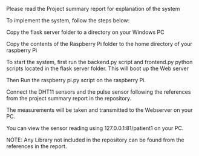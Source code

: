Please read the Project summary report for explanation of the system

To implement the system, follow the steps below:

Copy the flask server folder to a directory on your Windows PC

Copy the contents of the Raspberry Pi folder to the home directory of your raspberry Pi

To start the system, first run the backend.py script and frontend.py python scripts located in the flask server folder. This will boot up the Web server

Then Run the raspberry pi.py script on the raspberry Pi.

Connect the DHT11 sensors and the pulse sensor following the references from the project summary report in the repository.

The measurements will be taken and transmitted to the Webserver on your PC.

You can view the sensor reading using 127.0.0.1:81/patient1 on your PC.

NOTE: Any Library not included in the repository can be found from the references in the report.

